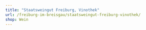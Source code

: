 ```yaml
---
title: "Staatsweingut Freiburg, Vinothek"
url: /freiburg-im-breisgau/staatsweingut-freiburg-vinothek/
shop: Wein
---
```

